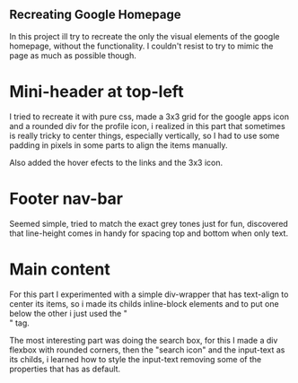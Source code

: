 ## Recreating Google Homepage

In this project ill try to recreate the only the visual elements of the google homepage, without the functionality.
I couldn't resist to try to mimic the page as much as possible though.


# Mini-header at top-left

I tried to recreate it with pure css, made a 3x3 grid for the google apps icon and a rounded div for the profile icon, i realized in this part that sometimes is really tricky to center things, especially vertically, so I had to use some padding in pixels in some parts to align the items manually.

Also added the hover efects to the links and the 3x3 icon.


# Footer nav-bar

Seemed simple, tried to match the exact grey tones just for fun, discovered that line-height comes in handy for spacing top and bottom when only text.


# Main content

For this part I experimented with a simple div-wrapper that has text-align to center its items, so i made its childs inline-block elements and to put one below the other i just used the "<br>" tag.

The most interesting part was doing the search box, for this I made a div flexbox with rounded corners, then the "search icon" and the input-text as its childs, i learned how to style the input-text removing some of the properties that has as default.

